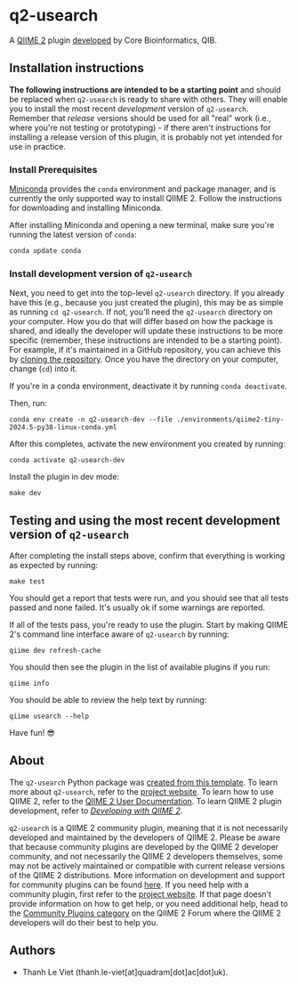 # q2-usearch

A [QIIME 2](https://qiime2.org) plugin [developed](https://develop.qiime2.org) by Core Bioinformatics, QIB.

## Installation instructions

**The following instructions are intended to be a starting point** and should be replaced when `q2-usearch` is ready to share with others.
They will enable you to install the most recent *development* version of `q2-usearch`.
Remember that *release* versions should be used for all "real" work (i.e., where you're not testing or prototyping) - if there aren't instructions for installing a release version of this plugin, it is probably not yet intended for use in practice.

### Install Prerequisites

[Miniconda](https://conda.io/miniconda.html) provides the `conda` environment and package manager, and is currently the only supported way to install QIIME 2.
Follow the instructions for downloading and installing Miniconda.

After installing Miniconda and opening a new terminal, make sure you're running the latest version of `conda`:

```bash
conda update conda
```

###  Install development version of `q2-usearch`

Next, you need to get into the top-level `q2-usearch` directory.
If you already have this (e.g., because you just created the plugin), this may be as simple as running `cd q2-usearch`.
If not, you'll need the `q2-usearch` directory on your computer.
How you do that will differ based on how the package is shared, and ideally the developer will update these instructions to be more specific (remember, these instructions are intended to be a starting point).
For example, if it's maintained in a GitHub repository, you can achieve this by [cloning the repository](https://docs.github.com/en/repositories/creating-and-managing-repositories/cloning-a-repository).
Once you have the directory on your computer, change (`cd`) into it.

If you're in a conda environment, deactivate it by running `conda deactivate`.


Then, run:

```shell
conda env create -n q2-usearch-dev --file ./environments/qiime2-tiny-2024.5-py38-linux-conda.yml
```

After this completes, activate the new environment you created by running:

```shell
conda activate q2-usearch-dev
```

Install the plugin in dev mode:

```shell
make dev
```

## Testing and using the most recent development version of `q2-usearch`

After completing the install steps above, confirm that everything is working as expected by running:

```shell
make test
```

You should get a report that tests were run, and you should see that all tests passed and none failed.
It's usually ok if some warnings are reported.

If all of the tests pass, you're ready to use the plugin.
Start by making QIIME 2's command line interface aware of `q2-usearch` by running:

```shell
qiime dev refresh-cache
```

You should then see the plugin in the list of available plugins if you run:

```shell
qiime info
```

You should be able to review the help text by running:

```shell
qiime usearch --help
```

Have fun! 😎

## About

The `q2-usearch` Python package was [created from this template](https://develop.qiime2.org/en/latest/plugins/tutorials/create-from-template.html).
To learn more about `q2-usearch`, refer to the [project website](https://github.com/quadram-institute-bioscience/q2-usearch).
To learn how to use QIIME 2, refer to the [QIIME 2 User Documentation](https://docs.qiime2.org).
To learn QIIME 2 plugin development, refer to [*Developing with QIIME 2*](https://develop.qiime2.org).

`q2-usearch` is a QIIME 2 community plugin, meaning that it is not necessarily developed and maintained by the developers of QIIME 2.
Please be aware that because community plugins are developed by the QIIME 2 developer community, and not necessarily the QIIME 2 developers themselves, some may not be actively maintained or compatible with current release versions of the QIIME 2 distributions.
More information on development and support for community plugins can be found [here](https://library.qiime2.org).
If you need help with a community plugin, first refer to the [project website](https://github.com/quadram-institute-bioscience/q2-usearch).
If that page doesn't provide information on how to get help, or you need additional help, head to the [Community Plugins category](https://forum.qiime2.org/c/community-contributions/community-plugins/14) on the QIIME 2 Forum where the QIIME 2 developers will do their best to help you.

## Authors

- Thanh Le Viet (thanh.le-viet[at]quadram[dot]ac[dot]uk).
